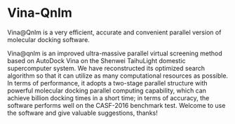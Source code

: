 # Vina-Qnlm
Vina@Qnlm is a very efficient, accurate and convenient parallel version of molecular docking software.

Vina@qnlm is an improved ultra-massive parallel virtual screening method based on AutoDock Vina on the Shenwei TaihuLight domestic supercomputer system. We have reconstructed its optimized search algorithm so that it can utilize as many computational resources as possible. In terms of performance, it adopts a two-stage parallel structure with powerful molecular docking parallel computing capability, which can achieve billion docking times in a short time; in terms of accuracy, the software performs well on the CASF-2016 benchmark test. Welcome to use the software and give valuable suggestions, thanks!
